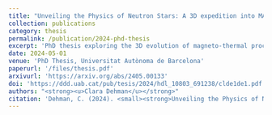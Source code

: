 ```yaml
---
title: "Unveiling the Physics of Neutron Stars: A 3D expedition into MAgneto-Thermal evolution in Isolated Neutron Stars with MATINS"
collection: publications
category: thesis
permalink: /publication/2024-phd-thesis
excerpt: 'PhD thesis exploring the 3D evolution of magneto-thermal processes in isolated neutron stars using MATINS.'
date: 2024-05-01
venue: 'PhD Thesis, Universitat Autònoma de Barcelona'
paperurl: '/files/thesis.pdf'
arxivurl: 'https://arxiv.org/abs/2405.00133'
doi: 'https://ddd.uab.cat/pub/tesis/2024/hdl_10803_691238/clde1de1.pdf'
authors: "<strong><u>Clara Dehman</u></strong>"
citation: 'Dehman, C. (2024). <small><strong>Unveiling the Physics of Neutron Stars: A 3D expedition into MAgneto-Thermal evolution in Isolated Neutron Stars with MATINS</strong></small>. PhD Thesis, University of Barcelona. <a href="https://arxiv.org/abs/2405.00133">arXiv</a>.'
---
```

